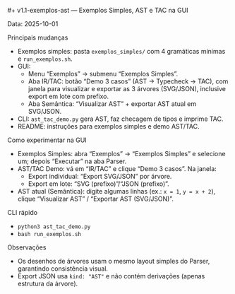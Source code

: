 #+ v1.1-exemplos-ast — Exemplos Simples, AST e TAC na GUI

Data: 2025-10-01

Principais mudanças
- Exemplos simples: pasta `exemplos_simples/` com 4 gramáticas mínimas e `run_exemplos.sh`.
- GUI:
  - Menu “Exemplos” → submenu “Exemplos Simples”.
  - Aba IR/TAC: botão “Demo 3 casos” (AST → Typecheck → TAC), com janela para visualizar e exportar as 3 árvores (SVG/JSON), inclusive export em lote com prefixo.
  - Aba Semântica: “Visualizar AST” + exportar AST atual em SVG/JSON.
- CLI: `ast_tac_demo.py` gera AST, faz checagem de tipos e imprime TAC.
- README: instruções para exemplos simples e demo AST/TAC.

Como experimentar na GUI
- Exemplos Simples: abra “Exemplos” → “Exemplos Simples” e selecione um; depois “Executar” na aba Parser.
- AST/TAC Demo: vá em “IR/TAC” e clique “Demo 3 casos”. Na janela:
  - Export individual: “Export SVG/JSON” por árvore.
  - Export em lote: “SVG (prefixo)”/“JSON (prefixo)”.
- AST atual (Semântica): digite algumas linhas (ex.: `x = 1`, `y = x + 2`), clique “Visualizar AST” / “Exportar AST (SVG/JSON)”.

CLI rápido
- `python3 ast_tac_demo.py`
- `bash run_exemplos.sh`

Observações
- Os desenhos de árvores usam o mesmo layout simples do Parser, garantindo consistência visual.
- Export JSON usa `kind: "AST"` e não contém derivações (apenas estrutura da árvore).
